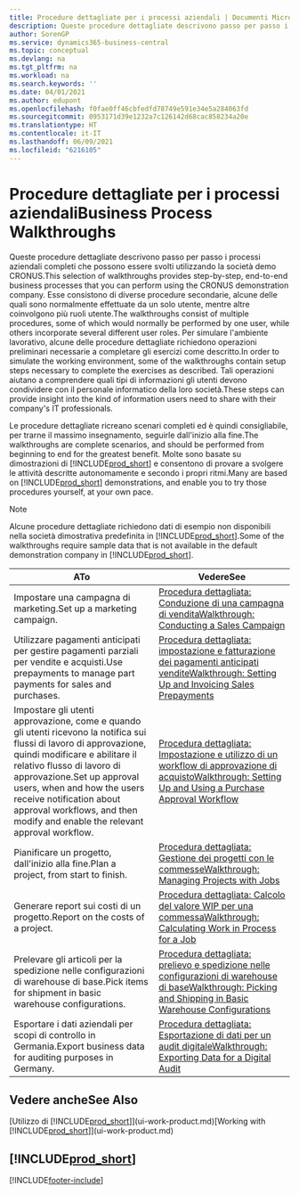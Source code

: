 ```yaml
---
title: Procedure dettagliate per i processi aziendali | Documenti Microsoft
description: Queste procedure dettagliate descrivono passo per passo i processi aziendali completi che possono essere svolti utilizzando la società demo CRONUS International Ltd.
author: SorenGP
ms.service: dynamics365-business-central
ms.topic: conceptual
ms.devlang: na
ms.tgt_pltfrm: na
ms.workload: na
ms.search.keywords: ''
ms.date: 04/01/2021
ms.author: edupont
ms.openlocfilehash: f0fae0ff46cbfedfd78749e591e34e5a284063fd
ms.sourcegitcommit: 0953171d39e1232a7c126142d68cac858234a20e
ms.translationtype: HT
ms.contentlocale: it-IT
ms.lasthandoff: 06/09/2021
ms.locfileid: "6216105"
---
```

# <a name="business-process-walkthroughs"></a><span data-ttu-id="b5434-103">Procedure dettagliate per i processi aziendali</span><span class="sxs-lookup"><span data-stu-id="b5434-103">Business Process Walkthroughs</span></span>

<span data-ttu-id="b5434-104">Queste procedure dettagliate descrivono passo per passo i processi aziendali completi che possono essere svolti utilizzando la società demo CRONUS.</span><span class="sxs-lookup"><span data-stu-id="b5434-104">This selection of walkthroughs provides step-by-step, end-to-end business processes that you can perform using the CRONUS demonstration company.</span></span> <span data-ttu-id="b5434-105">Esse consistono di diverse procedure secondarie, alcune delle quali sono normalmente effettuate da un solo utente, mentre altre coinvolgono più ruoli utente.</span><span class="sxs-lookup"><span data-stu-id="b5434-105">The walkthroughs consist of multiple procedures, some of which would normally be performed by one user, while others incorporate several different user roles.</span></span> <span data-ttu-id="b5434-106">Per simulare l'ambiente lavorativo, alcune delle procedure dettagliate richiedono operazioni preliminari necessarie a completare gli esercizi come descritto.</span><span class="sxs-lookup"><span data-stu-id="b5434-106">In order to simulate the working environment, some of the walkthroughs contain setup steps necessary to complete the exercises as described.</span></span> <span data-ttu-id="b5434-107">Tali operazioni aiutano a comprendere quali tipi di informazioni gli utenti devono condividere con il personale informatico della loro società.</span><span class="sxs-lookup"><span data-stu-id="b5434-107">These steps can provide insight into the kind of information users need to share with their company's IT professionals.</span></span>  

 <span data-ttu-id="b5434-108">Le procedure dettagliate ricreano scenari completi ed è quindi consigliabile, per trarne il massimo insegnamento, seguirle dall'inizio alla fine.</span><span class="sxs-lookup"><span data-stu-id="b5434-108">The walkthroughs are complete scenarios, and should be performed from beginning to end for the greatest benefit.</span></span> <span data-ttu-id="b5434-109">Molte sono basate su dimostrazioni di [!INCLUDE[prod_short](includes/prod_short.md)] e consentono di provare a svolgere le attività descritte autonomamente e secondo i propri ritmi.</span><span class="sxs-lookup"><span data-stu-id="b5434-109">Many are based on [!INCLUDE[prod_short](includes/prod_short.md)] demonstrations, and enable you to try those procedures yourself, at your own pace.</span></span>  

> [!NOTE]
> <span data-ttu-id="b5434-110">Alcune procedure dettagliate richiedono dati di esempio non disponibili nella società dimostrativa predefinita in [!INCLUDE[prod_short](includes/prod_short.md)].</span><span class="sxs-lookup"><span data-stu-id="b5434-110">Some of the walkthroughs require sample data that is not available in the default demonstration company in [!INCLUDE[prod_short](includes/prod_short.md)].</span></span> <!--For more information, see [To create a company with complete sample data in a sandbox](across-how-create-sandbox-environment.md#to-create-a-company-with-complete-sample-data-in-a-sandbox). -->

|<span data-ttu-id="b5434-111">A</span><span class="sxs-lookup"><span data-stu-id="b5434-111">To</span></span>|<span data-ttu-id="b5434-112">Vedere</span><span class="sxs-lookup"><span data-stu-id="b5434-112">See</span></span>|  
|--------|---------|  
|<span data-ttu-id="b5434-113">Impostare una campagna di marketing.</span><span class="sxs-lookup"><span data-stu-id="b5434-113">Set up a marketing campaign.</span></span>|[<span data-ttu-id="b5434-114">Procedura dettagliata: Conduzione di una campagna di vendita</span><span class="sxs-lookup"><span data-stu-id="b5434-114">Walkthrough: Conducting a Sales Campaign</span></span>](walkthrough-conducting-a-sales-campaign.md)|  
|<span data-ttu-id="b5434-115">Utilizzare pagamenti anticipati per gestire pagamenti parziali per vendite e acquisti.</span><span class="sxs-lookup"><span data-stu-id="b5434-115">Use prepayments to manage part payments for sales and purchases.</span></span> <!-- **Requires complete sample data** --> |[<span data-ttu-id="b5434-116">Procedura dettagliata: impostazione e fatturazione dei pagamenti anticipati vendite</span><span class="sxs-lookup"><span data-stu-id="b5434-116">Walkthrough: Setting Up and Invoicing Sales Prepayments</span></span>](walkthrough-setting-up-and-invoicing-sales-prepayments.md)|  
|<span data-ttu-id="b5434-117">Impostare gli utenti approvazione, come e quando gli utenti ricevono la notifica sui flussi di lavoro di approvazione, quindi modificare e abilitare il relativo flusso di lavoro di approvazione.</span><span class="sxs-lookup"><span data-stu-id="b5434-117">Set up approval users, when and how the users receive notification about approval workflows, and then modify and enable the relevant approval workflow.</span></span>|[<span data-ttu-id="b5434-118">Procedura dettagliata: Impostazione e utilizzo di un workflow di approvazione di acquisto</span><span class="sxs-lookup"><span data-stu-id="b5434-118">Walkthrough: Setting Up and Using a Purchase Approval Workflow</span></span>](walkthrough-setting-up-and-using-a-purchase-approval-workflow.md)|  
|<span data-ttu-id="b5434-119">Pianificare un progetto, dall'inizio alla fine.</span><span class="sxs-lookup"><span data-stu-id="b5434-119">Plan a project, from start to finish.</span></span> <!-- **Requires complete sample data** --> |[<span data-ttu-id="b5434-120">Procedura dettagliata: Gestione dei progetti con le commesse</span><span class="sxs-lookup"><span data-stu-id="b5434-120">Walkthrough: Managing Projects with Jobs</span></span>](walkthrough-managing-projects-with-jobs.md)|  
|<span data-ttu-id="b5434-121">Generare report sui costi di un progetto.</span><span class="sxs-lookup"><span data-stu-id="b5434-121">Report on the costs of a project.</span></span> <!-- **Requires complete sample data** --> |[<span data-ttu-id="b5434-122">Procedura dettagliata: Calcolo del valore WIP per una commessa</span><span class="sxs-lookup"><span data-stu-id="b5434-122">Walkthrough: Calculating Work in Process for a Job</span></span>](walkthrough-calculating-work-in-process-for-a-job.md)|  
|<span data-ttu-id="b5434-123">Prelevare gli articoli per la spedizione nelle configurazioni di warehouse di base.</span><span class="sxs-lookup"><span data-stu-id="b5434-123">Pick items for shipment in basic warehouse configurations.</span></span> <!-- **Requires complete sample data** --> |[<span data-ttu-id="b5434-124">Procedura dettagliata: prelievo e spedizione nelle configurazioni di warehouse di base</span><span class="sxs-lookup"><span data-stu-id="b5434-124">Walkthrough: Picking and Shipping in Basic Warehouse Configurations</span></span>](walkthrough-picking-and-shipping-in-basic-warehousing.md)|  
|<span data-ttu-id="b5434-125">Esportare i dati aziendali per scopi di controllo in Germania.</span><span class="sxs-lookup"><span data-stu-id="b5434-125">Export business data for auditing purposes in Germany.</span></span>|[<span data-ttu-id="b5434-126">Procedura dettagliata: Esportazione di dati per un audit digitale</span><span class="sxs-lookup"><span data-stu-id="b5434-126">Walkthrough: Exporting Data for a Digital Audit</span></span>](LocalFunctionality/Germany/walkthrough-exporting-data-for-a-digital-audit.md)|

<!-- |Assemble and ship items that are customized on the sales order. **Requires complete sample data** |[Walkthrough: Selling, Assembling, and Shipping Kits](walkthrough-selling-assembling-and-shipping-kits.md)|   -->
<!-- |Plan supply orders to fulfill demand automatically. **Requires complete sample data** |[Walkthrough: Planning Supplies Automatically](walkthrough-planning-supplies-automatically.md)|   -->
<!-- |Plan supply orders to fulfill demand manually. **Requires complete sample data** |[Walkthrough: Planning Supplies Manually](walkthrough-planning-supplies-manually.md)|   -->
<!-- |Put received items away in basic warehouse configurations. **Requires complete sample data** |[Walkthrough: Receiving and Putting Away in Basic Warehouse Configurations](walkthrough-receiving-and-putting-away-in-basic-warehousing.md)|   -->
<!-- |Put received items away in advanced warehouse configurations. **Requires complete sample data**|[Walkthrough: Receiving and Putting Away in advanced warehouse configurations](walkthrough-receiving-and-putting-away-in-advanced-warehousing.md)|   -->
<!-- |Perform defects management. **Requires complete sample data** |[Walkthrough: Tracing Serial-Lot Numbers](walkthrough-tracing-serial-lot-numbers.md)| -->

## <a name="see-also"></a><span data-ttu-id="b5434-127">Vedere anche</span><span class="sxs-lookup"><span data-stu-id="b5434-127">See Also</span></span>

<span data-ttu-id="b5434-128">[Utilizzo di [!INCLUDE[prod_short](includes/prod_short.md)]](ui-work-product.md)</span><span class="sxs-lookup"><span data-stu-id="b5434-128">[Working with [!INCLUDE[prod_short](includes/prod_short.md)]](ui-work-product.md)</span></span>  

## [!INCLUDE[prod_short](includes/free_trial_md.md)]  


[!INCLUDE[footer-include](includes/footer-banner.md)]
